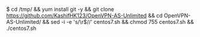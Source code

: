 
$ cd /tmp/ && yum install git -y && git clone https://github.com/KashifHK123/OpenVPN-AS-Unlimited && cd OpenVPN-AS-Unlimited/ && sed -i -e 's/\r$//' centos7.sh && chmod 755 centos7.sh && ./centos7.sh

